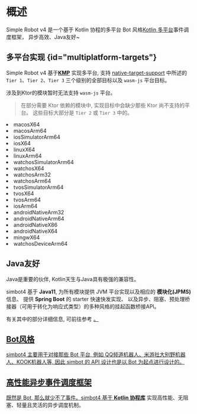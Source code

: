 # 概述

Simple Robot v4 是一个基于 Kotlin 协程的多平台 Bot 风格[Kotlin 多平台](https://kotlinlang.org/docs/multiplatform.html)事件调度框架，
异步高效、Java友好~

## 多平台实现 {id="multiplatform-targets"}

Simple Robot v4 基于[**KMP**](https://kotlinlang.org/docs/multiplatform.html) 实现多平台, 
支持 [native-target-support](https://kotlinlang.org/docs/native-target-support.html)
中所述的 `Tier 1`、`Tier 2`、`Tier 3` 三个级别的全部目标以及 `wasm-js` 平台目标。

<tip>

涉及到Ktor的模块暂时无法支持 `wasm-js` 平台。

</tip>


> 在部分需要 Ktor 依赖的模块中, 实现目标中会缺少那些 Ktor 尚不支持的平台。
> 这些目标大部分是 `Tier 2` 或 `Tier 3` 中的。

<procedure collapsible="true" title="支持目标列表">
<list>
<li>macosX64</li>
<li>macosArm64</li>
<li>iosSimulatorArm64</li>
<li>iosX64</li>

<li>linuxX64</li>
<li>linuxArm64</li>
<li>watchosSimulatorArm64</li>
<li>watchosX64</li>
<li>watchosArm32</li>
<li>watchosArm64</li>
<li>tvosSimulatorArm64</li>
<li>tvosX64</li>
<li>tvosArm64</li>
<li>iosArm64</li>

<li>androidNativeArm32</li>
<li>androidNativeArm64</li>
<li>androidNativeX86</li>
<li>androidNativeX64</li>
<li>mingwX64</li>
<li>watchosDeviceArm64</li>
</list>
</procedure>

## Java友好

Java是重要的伙伴, Kotlin天生与Java具有极强的兼容性。

simbot4 基于 **Java11**, 为所有模块提供 JVM 平台实现以及相应的 **模块化(JPMS)** 信息、
提供 **Spring Boot** 的 starter 快速快发实现、
以及异步、阻塞、预处理桥接器（可用于转化为响应式类型）的多种风格的挂起函数桥接API。

有关其中的部分详细信息, 可前往参考 
<a href="java-friendly.md" /> 。

## Bot风格

simbot4 主要用于对接那些 Bot 平台, 例如 QQ频道机器人、米游社大别野机器人、KOOK机器人等, 
因此 simbot 的 API 设计也是以 Bot 为起点进行设计的。

## 高性能异步事件调度框架

既然是 Bot, 那么就少不了事件。simbot4 基于 [**Kotlin 协程库**](https://kotlinlang.org/docs/coroutines-overview.html)
实现高性能、无阻塞、轻量且灵活的异步调度机制。